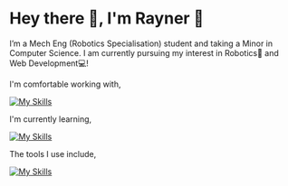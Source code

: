 # Hey there 👋, I'm Rayner 🤠

I’m a Mech Eng (Robotics Specialisation) student and taking a Minor in Computer Science. I am currently pursuing my interest in Robotics🤖 and Web Development💻!

I'm comfortable working with,  

[![My Skills](https://skillicons.dev/icons?i=java,python,django,matlab,js,html,css,git,github&theme=dark)](https://skillicons.dev)

I'm currently learning,

[![My Skills](https://skillicons.dev/icons?i=cs,dotnet,react,nodejs,npm&theme=dark)](https://skillicons.dev)

The tools I use include,

[![My Skills](https://skillicons.dev/icons?i=vscode,idea,notion&theme=dark)](https://skillicons.dev)

<!---
rayray39/rayray39 is a ✨ special ✨ repository because its `README.md` (this file) appears on your GitHub profile.
You can click the Preview link to take a look at your changes.
--->
